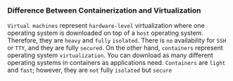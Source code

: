 ### Difference Between Containerization and Virtualization

`Virtual machines` represent `hardware-level` virtualization where one operating system
is downloaded on top of a `host` operating system. Therefore, they are `heavy` and `fully`
`isolated`. There is `no` availability for `SSH` or `TTY`, and they are fully `secured`.
On the other hand, `containers` represent operating system `virtualization`. You can
download as many different operating systems in containers as applications need.
`Containers` are `light` and `fast`; however, they are `not` fully `isolated` but `secure`